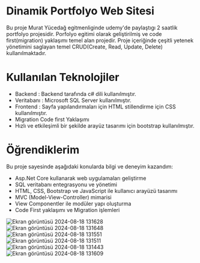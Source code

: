 <h1>Dinamik Portfolyo Web Sitesi</h1>
<p>
Bu proje Murat Yücedağ egitmenliginde udemy'de paylaştıgı 2 saatlik portfolyo projesidir. Porfolyo egitimi olarak geliştirilmiş ve code first(migration) yaklaşımı temel alan projedir. Proje içeriğinde çeşitli yetenek yönetimini saglayan temel CRUD(Create, Read, Update, Delete) kullanılmaktadır.</p>


<h1>Kullanılan Teknolojiler</h1>
<ul>
  <li>Backend : Backend tarafında c# dili kullanılmıştır.</li>
  <li>Veritabanı : Microsoft SQL Server kullanılmıştır.</li>
  <li>Frontend : Sayfa yapılandırmaları için HTML stillendirme için CSS kullanılmıştır.</li>
  <li>Migration Code first Yaklaşımı </li>
  <li>Hızlı ve etkileşimli bir şekilde arayüz tasarımı için bootstrap kullanılmıştır.</li>
</ul>

<h1>Öğrendiklerim</h1>
Bu proje sayesinde aşağıdaki konularda bilgi ve deneyim kazandım:
<ul>
  <li>Asp.Net Core kullanarak web uygulamaları geliştirme</li>
  <li>SQL veritabanı entegrasyonu ve yönetimi</li>
  <li>HTML, CSS, Bootstrap ve JavaScript ile kullanıcı arayüzü tasarımı</li>
  <li>MVC (Model-View-Controller) mimarisi</li>
  <li>View Componentler ile modüler yapı oluşturma</li>
  <li>Code First yaklaşımı ve Migration işlemleri</li>
</ul>


![Ekran görüntüsü 2024-08-18 131628](https://github.com/user-attachments/assets/f11478c6-0b60-4036-966c-bfb00280db1d)
![Ekran görüntüsü 2024-08-18 131648](https://github.com/user-attachments/assets/cd067abd-af29-4b30-b214-b3c47ac7a0bd)
![Ekran görüntüsü 2024-08-18 131551](https://github.com/user-attachments/assets/e54d0eb1-f667-45f9-9bd4-77d06287000b)
![Ekran görüntüsü 2024-08-18 131511](https://github.com/user-attachments/assets/a7df75ae-6435-4b81-ac2c-eaf115f89213)
![Ekran görüntüsü 2024-08-18 131443](https://github.com/user-attachments/assets/9be7718c-2da9-45ec-afea-75b69d1df342)
![Ekran görüntüsü 2024-08-18 131609](https://github.com/user-attachments/assets/3caf7313-c1ea-48b1-a848-ba84ef817225)
